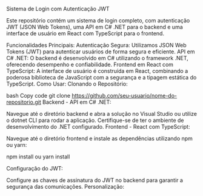 Sistema de Login com Autenticação JWT

Este repositório contém um sistema de login completo, com autenticação JWT (JSON Web Tokens), uma API em C# .NET para o backend e uma interface de usuário em React com TypeScript para o frontend.

Funcionalidades Principais:
Autenticação Segura: Utilizamos JSON Web Tokens (JWT) para autenticar usuários de forma segura e eficiente.
API em C# .NET: O backend é desenvolvido em C# utilizando o framework .NET, oferecendo desempenho e confiabilidade.
Frontend em React com TypeScript: A interface de usuário é construída em React, combinando a poderosa biblioteca de JavaScript com a segurança e a tipagem estática do TypeScript.
Como Usar:
Clonando o Repositório:

bash
Copy code
git clone https://github.com/seu-usuario/nome-do-repositorio.git
Backend - API em C# .NET:

Navegue até o diretório backend e abra a solução no Visual Studio ou utilize o dotnet CLI para rodar a aplicação.
Certifique-se de ter o ambiente de desenvolvimento do .NET configurado.
Frontend - React com TypeScript:

Navegue até o diretório frontend e instale as dependências utilizando npm ou yarn:

npm install
ou
yarn install

Configuração do JWT:

Configure as chaves de assinatura do JWT no backend para garantir a segurança das comunicações.
Personalização:
